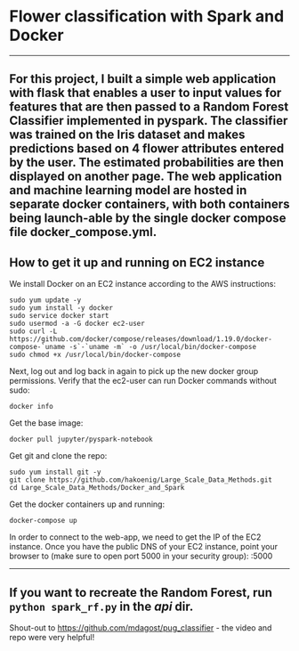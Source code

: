 # Flower classification with Spark and Docker
----
For this project, I built a simple web application with flask that enables a user to input values for features that are then passed to a Random Forest Classifier implemented in pyspark. The classifier was trained on the Iris dataset and makes predictions based on 4 flower attributes entered by the user. The estimated probabilities are then displayed on another page.
The web application and machine learning model are hosted in separate docker containers, with both containers being launch-able by the single docker compose file docker_compose.yml.
----
## How to get it up and running on EC2 instance
We install Docker on an EC2 instance according to the AWS instructions:
```
sudo yum update -y
sudo yum install -y docker
sudo service docker start
sudo usermod -a -G docker ec2-user
sudo curl -L https://github.com/docker/compose/releases/download/1.19.0/docker-compose-`uname -s`-`uname -m` -o /usr/local/bin/docker-compose
sudo chmod +x /usr/local/bin/docker-compose
```

Next, log out and log back in again to pick up the new docker group permissions. Verify that the ec2-user can run Docker commands without sudo:
```
docker info
```

Get the base image:

`docker pull jupyter/pyspark-notebook`

Get git and clone the repo:
```
sudo yum install git -y
git clone https://github.com/hakoenig/Large_Scale_Data_Methods.git
cd Large_Scale_Data_Methods/Docker_and_Spark
```

Get the docker containers up and running:

`docker-compose up`

In order to connect to the web-app, we need to get the IP of the EC2 instance. Once you have the public DNS of your EC2 instance, point your browser to (make sure to open port 5000 in your security group):
<EC2 instance Public DNS>:5000

----
If you want to recreate the Random Forest, run
`python spark_rf.py` in the *api* dir.
----
Shout-out to https://github.com/mdagost/pug_classifier - the video and repo were very helpful!

